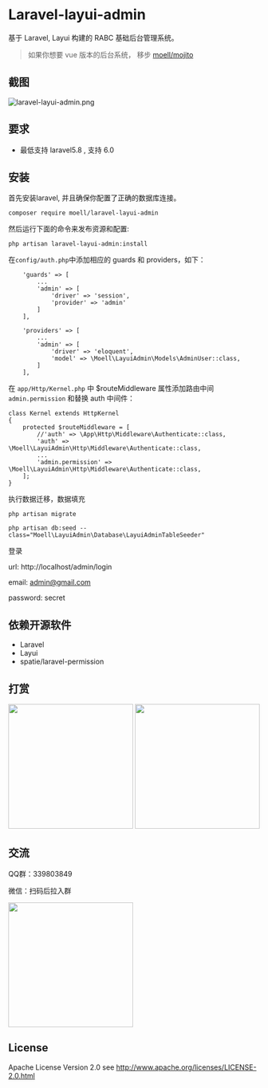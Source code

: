 # Laravel-layui-admin

基于 Laravel, Layui 构建的 RABC 基础后台管理系统。

> 如果你想要 vue 版本的后台系统， 移步 [moell/mojito ](https://github.com/moell-peng/mojito)

## 截图

![laravel-layui-admin.png](https://ws1.sinaimg.cn/large/7a679ca1gy1g6omhlvr4nj217y0ovn0d.jpg)

## 要求

- 最低支持 laravel5.8 , 支持 6.0



## 安装

首先安装laravel, 并且确保你配置了正确的数据库连接。

```
composer require moell/laravel-layui-admin
```

然后运行下面的命令来发布资源和配置:

```
php artisan laravel-layui-admin:install
```



在`config/auth.php`中添加相应的 guards 和 providers，如下： 

```
    'guards' => [
        ...
        'admin' => [
            'driver' => 'session',
            'provider' => 'admin'
        ]
    ],

    'providers' => [
        ...
        'admin' => [
            'driver' => 'eloquent',
            'model' => \Moell\LayuiAdmin\Models\AdminUser::class,
        ]
    ],
```

在 `app/Http/Kernel.php` 中 $routeMiddleware 属性添加路由中间`admin.permission` 和替换 auth 中间件：

```
class Kernel extends HttpKernel
{
    protected $routeMiddleware = [
    	//'auth' => \App\Http\Middleware\Authenticate::class,
        'auth' => \Moell\LayuiAdmin\Http\Middleware\Authenticate::class,
        ...
        'admin.permission' => \Moell\LayuiAdmin\Http\Middleware\Authenticate::class,
    ];
}
```

执行数据迁移，数据填充

```
php artisan migrate

php artisan db:seed --class="Moell\LayuiAdmin\Database\LayuiAdminTableSeeder"
```



登录


url: http://localhost/admin/login

email: admin@gmail.com

password: secret

## 依赖开源软件

* Laravel
* Layui
* spatie/laravel-permission

  

## 打赏

<p>
  <img src="http://ww1.sinaimg.cn/mw690/7a679ca1ly1fvxrfnvxa4j20dw0dwdic.jpg" width="250" />
  <img src="http://ww1.sinaimg.cn/mw690/7a679ca1ly1fvxrfnr0dhj20dw0dwgp0.jpg" width="250" />
</p>

## 交流
QQ群：339803849

微信：扫码后拉入群
<p>
  <img src="http://ww1.sinaimg.cn/large/7a679ca1gy1fvym2d0xv1j20by0bywfb.jpg" width="250" />
</p>

## License

Apache License Version 2.0 see http://www.apache.org/licenses/LICENSE-2.0.html
